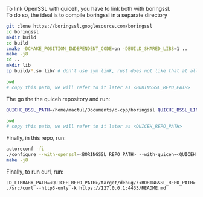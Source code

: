 To link OpenSSL with quiceh, you have to link both with boringssl.  
To do so, the ideal is to compile boringssl in a separate directory

```sh
git clone https://boringssl.googlesource.com/boringssl
cd boringssl
mkdir build
cd build
cmake -DCMAKE_POSITION_INDEPENDENT_CODE=on -DBUILD_SHARED_LIBS=1 ..
make -j8
cd ..
mkdir lib
cp build/*.so lib/ # don't use sym link, rust does not like that at all but you will not have any error message, it will just don't work at runtime

pwd
# copy this path, we will refer to it later as <BORINGSSL_REPO_PATH>
```

The go the the quiceh repository and run:
```sh
QUICHE_BSSL_PATH=/home/mactul/Documents/c-cpp/boringssl QUICHE_BSSL_LINK_KIND=dylib cargo build --features ffi,pkg-config-meta

pwd
# copy this path, we will refer to it later as <QUICEH_REPO_PATH>
```

Finally, in this repo, run:
```sh
autoreconf -fi
./configure --with-openssl=<BORINGSSL_REPO_PATH> --with-quiceh=<QUICEH_REPO_PATH>/target/debug/
make -j8
```

Finally, to run curl, run:
```
LD_LIBRARY_PATH=<QUICEH_REPO_PATH>/target/debug/:<BORINGSSL_REPO_PATH> ./src/curl --http3-only -k https://127.0.0.1:4433/README.md
```